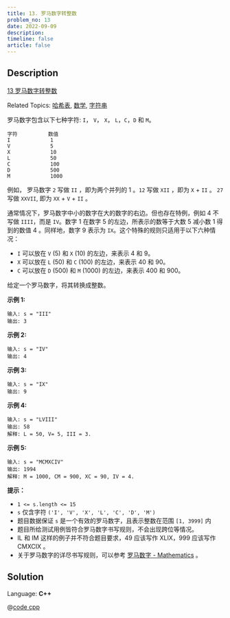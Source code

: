 ```yaml
---
title: 13. 罗马数字转整数
problem_no: 13
date: 2022-09-09
description: 
timeline: false
article: false
---
```


## Description

[13 罗马数字转整数](https://leetcode.cn/problems/roman-to-integer/)

Related Topics: [哈希表](https://leetcode.cn/tag/hash-table/), [数学](https://leetcode.cn/tag/math/), [字符串](https://leetcode.cn/tag/string/)

罗马数字包含以下七种字符: `I`， `V`， `X`， `L`，`C`，`D` 和 `M`。

```
字符          数值
I             1
V             5
X             10
L             50
C             100
D             500
M             1000
```

例如， 罗马数字 `2` 写做 `II` ，即为两个并列的 1 。`12` 写做 `XII` ，即为 `X` + `II` 。 `27` 写做  `XXVII`, 即为 `XX` + `V` + `II` 。

通常情况下，罗马数字中小的数字在大的数字的右边。但也存在特例，例如 4 不写做 `IIII`，而是 `IV`。数字 1 在数字 5 的左边，所表示的数等于大数 5 减小数 1 得到的数值 4 。同样地，数字 9 表示为 `IX`。这个特殊的规则只适用于以下六种情况：

*   `I` 可以放在 `V` (5) 和 `X` (10) 的左边，来表示 4 和 9。
*   `X` 可以放在 `L` (50) 和 `C` (100) 的左边，来表示 40 和 90。
*   `C` 可以放在 `D` (500) 和 `M` (1000) 的左边，来表示 400 和 900。

给定一个罗马数字，将其转换成整数。

**示例 1:**

```
输入: s = "III"
输出: 3
```

**示例 2:**

```
输入: s = "IV"
输出: 4
```

**示例 3:**

```
输入: s = "IX"
输出: 9
```

**示例 4:**

```
输入: s = "LVIII"
输出: 58
解释: L = 50, V= 5, III = 3.
```

**示例 5:**

```
输入: s = "MCMXCIV"
输出: 1994
解释: M = 1000, CM = 900, XC = 90, IV = 4.
```

**提示：**

*   `1 <= s.length <= 15`
*   `s` 仅含字符 `('I', 'V', 'X', 'L', 'C', 'D', 'M')`
*   题目数据保证 `s` 是一个有效的罗马数字，且表示整数在范围 `[1, 3999]` 内
*   题目所给测试用例皆符合罗马数字书写规则，不会出现跨位等情况。
*   IL 和 IM 这样的例子并不符合题目要求，49 应该写作 XLIX，999 应该写作 CMXCIX 。
*   关于罗马数字的详尽书写规则，可以参考 [罗马数字 - Mathematics](https://b2b.partcommunity.com/community/knowledge/zh_CN/detail/10753/%E7%BD%97%E9%A9%AC%E6%95%B0%E5%AD%97#knowledge_article) 。


## Solution

Language: **C++**

@[code cpp](../../_codes/algorithm/code/leet-code/13-main.cpp)
